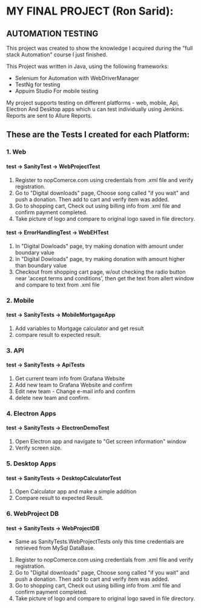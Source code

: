 # MY FINAL PROJECT (Ron Sarid):

## AUTOMATION TESTING

This project was created to show the knowledge I acquired during the 
"full stack Automation" course I just finished.   

This Project was written in Java, using the following frameworks: 
* Selenium for Automation with WebDriverManager 
* TestNg for testing  
* Appuim Studio For mobile testing

My project supports testing on different platforms - web, mobile, Api, Electron And Desktop apps which u can test individually using Jenkins.  
Reports are sent to Allure Reports.

## These are the Tests I created for each Platform:

### 1. Web  
#### test -> SanityTest -> WebProjectTest
1. Register to nopComerce.com using credentials from .xml file
and verify registration.
2. Go to "Digital downloads" page, Choose song called "if you wait" and push a donation.
Then add to cart and verify item was added.
3. Go to shopping cart, Check out using billing info from .xml file
and confirm payment completed.
4. Take picture of logo and compare to original logo saved in file directory.

 #### test -> ErrorHandlingTest -> WebEHTest
 1. In "Digital Dowloads" page, try making donation with amount under boundary value
 2. In "Digital Dowloads" page, try making donation with amount higher than boundary value
 3. Checkout from shopping cart page, w/out checking the radio button 
 near 'accept terms and conditions', then get the text from allert window and compare to text
 from .xml file 

### 2. Mobile

#### test -> SanityTests -> MobileMortgageApp

1. Add variables to Mortgage calculator and get result
2. compare result to expected result.

### 3. API

#### test -> SanityTests -> ApiTests

1. Get current team info from Grafana Website
2. Add new team to Grafana Website and confirm
3. Edit new team - Change e-mail info and confirm
4. delete new team and confirm.

### 4. Electron Apps

#### test -> SanityTests -> ElectronDemoTest

1. Open Electron app and navigate to "Get screen information" window
2. Verify screen size.

### 5. Desktop Apps

#### test -> SanityTests -> DesktopCalculatorTest
1. Open Calculator app and make a simple addition 
2. Compare result to expected Result.

### 6. WebProject DB

#### test -> SanityTests -> WebProjectDB

* Same as SanityTests.WebProjectTests only this time credentials are retrieved from MySql DataBase.
 1. Register to nopComerce.com using credentials from .xml file
 and verify registration.
 2. Go to "Digital downloads" page, Choose song called "if you wait" and push a donation.
 Then add to cart and verify item was added.
 3. Go to shopping cart, Check out using billing info from .xml file
 and confirm payment completed.
 4. Take picture of logo and compare to original logo saved in file directory.
